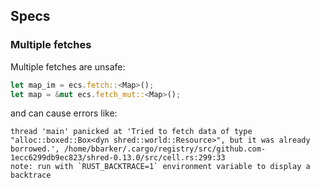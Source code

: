 

## Specs

### Multiple fetches

Multiple fetches are unsafe:


```rust
let map_im = ecs.fetch::<Map>();
let map = &mut ecs.fetch_mut::<Map>();
```


and can cause errors like:

```
thread 'main' panicked at 'Tried to fetch data of type "alloc::boxed::Box<dyn shred::world::Resource>", but it was already borrowed.', /home/bbarker/.cargo/registry/src/github.com-1ecc6299db9ec823/shred-0.13.0/src/cell.rs:299:33
note: run with `RUST_BACKTRACE=1` environment variable to display a backtrace
```